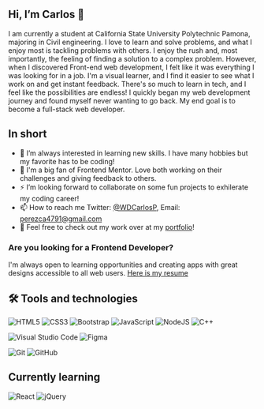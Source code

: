 ## Hi, I’m Carlos 👋

I am currently a student at California State University Polytechnic Pamona, majoring in Civil engineering. I love to learn and solve problems, and what I enjoy most is tackling problems with others. I enjoy the rush and, most importantly, the feeling of finding a solution to a complex problem. However, when I discovered Front-end web development, I felt like it was everything I was looking for in a job. I'm a visual learner, and I find it easier to see what I work on and get instant feedback. There's so much to learn in tech, and I feel like the possibilities are endless! I quickly began my web development journey and found myself never wanting to go back. My end goal is to become a full-stack web developer.


## In short

- 👀 I’m always interested in learning new skills. I have many hobbies but my favorite has to be coding!
- 🌱 I'm a big fan of Frontend Mentor. Love both working on their challenges and giving feedback to others.
- ⚡ I’m looking forward to collaborate on some fun projects to exhilerate my coding career!
- 📫 How to reach me Twitter: [@WDCarlosP](https://twitter.com/WDCarlosP), Email: perezca4791@gmail.com
- 🙂 Feel free to check out my work over at my [portfolio](https://carlospwd.netlify.app/)!

### Are you looking for a Frontend Developer?

I'm always open to learning opportunities and creating apps with great designs accessible to all web users. [Here is my resume](https://drive.google.com/file/d/1gij69h7c26jSIXtztm3xyqUusflc-rbJ/view?usp=sharing)

## 🛠 Tools and technologies
![HTML5](https://img.shields.io/badge/html5-%23E34F26.svg?style=for-the-badge&logo=html5&logoColor=white)
![CSS3](https://img.shields.io/badge/css3-%231572B6.svg?style=for-the-badge&logo=css3&logoColor=white)
![Bootstrap](https://img.shields.io/badge/bootstrap-%23563D7C.svg?style=for-the-badge&logo=bootstrap&logoColor=white)
![JavaScript](https://img.shields.io/badge/javascript-%23323330.svg?style=for-the-badge&logo=javascript&logoColor=%23F7DF1E)
![NodeJS](https://img.shields.io/badge/node.js-6DA55F?style=for-the-badge&logo=node.js&logoColor=white)
![C++](https://img.shields.io/badge/c++-%2300599C.svg?style=for-the-badge&logo=c%2B%2B&logoColor=white)

![Visual Studio Code](https://img.shields.io/badge/Visual%20Studio%20Code-0078d7.svg?style=for-the-badge&logo=visual-studio-code&logoColor=white)
![Figma](https://img.shields.io/badge/figma-%23F24E1E.svg?style=for-the-badge&logo=figma&logoColor=white)

![Git](https://img.shields.io/badge/git-%23F05033.svg?style=for-the-badge&logo=git&logoColor=white)
![GitHub](https://img.shields.io/badge/github-%23121011.svg?style=for-the-badge&logo=github&logoColor=white)

## Currently learning

![React](https://img.shields.io/badge/react-%2320232a.svg?style=for-the-badge&logo=react&logoColor=%2361DAFB)
![jQuery](https://img.shields.io/badge/jquery-%230769AD.svg?style=for-the-badge&logo=jquery&logoColor=white)




